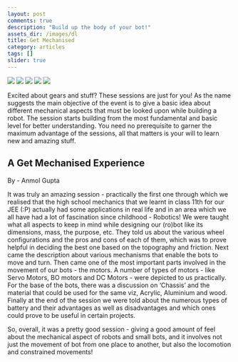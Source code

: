 ```yaml
---
layout: post
comments: true
description: "Build up the body of your bot!"
assets_dir: /images/dl
title: Get Mechanised
category: articles
tags: []
slider: true
---
```


<div id="sliderFrame">
    <div id="slider">
        <img src="{{ site.url }}/images/Get_Mechanised/GM1.jpg"/>
        <img src="{{ site.url }}/images/Get_Mechanised/GM2.jpg" />
        <img src="{{ site.url }}/images/Get_Mechanised/GM3.jpg" />
        <img src="{{ site.url }}/images/Get_Mechanised/GM4.jpg" />
        <img src="{{ site.url }}/images/Get_Mechanised/GM5.jpg" />
    </div>
</div>



Excited about gears and stuff? These sessions are just for you!
As the name suggests the main objective of the event is to give a basic idea about different mechanical aspects that must be looked upon while building a robot. The session starts building from the most fundamental and basic level for better understanding. You need no prerequisite to garner the maximum advantage of the sessions, all that matters is your will to learn new and amazing stuff.

## A Get Mechanised Experience

By - Anmol Gupta

It was truly an amazing session - practically the first one through which we realised that the high school mechanics that we learnt in class 11th for our JEE (:P) actually had some applications in real life and in an area which we all have had a lot of fascination since childhood - Robotics!
We were taught what all aspects to keep in mind while designing our (ro)bot like its dimensions, mass, the purpose, etc.
They told us about the various wheel configurations and the pros and cons of each of them, which was to prove helpful in deciding the best one based on the topography and friction. Next came the description about various mechanisms that enable the bots to move and turn.
Then came one of the most important parts involved in the movement of our bots - the motors. A number of types of motors - like Servo Motors, BO motors and DC Motors - were depicted to us practically.
For the base of the bots, there was a discussion on ‘Chassis’ and the material that could be used for the same viz, Acrylic, Aluminium and wood.
Finally at the end of the session we were told about the numerous types of battery and their advantages as well as disadvantages and which ones could prove to be useful in certain projects.

So, overall, it was a pretty good session - giving a good amount of feel about the mechanical aspect of robots and small bots, and it involves not just the movement of bot from one place to another, but also the locomotion and constrained movements!
